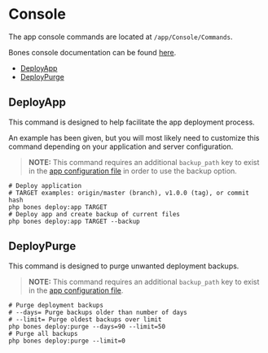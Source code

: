 # Console

The app console commands are located at `/app/Console/Commands`.

Bones console documentation can be found [here](https://github.com/bayfrontmedia/bones/blob/master/docs/usage/console.md).

- [DeployApp](#deployapp)
- [DeployPurge](#deploypurge)

## DeployApp

This command is designed to help facilitate the app deployment process.

An example has been given, but you will most likely need to customize this command
depending on your application and server configuration.

> **NOTE:** This command requires an additional `backup_path` key to exist in the [app configuration file](configuration.md#app)
in order to use the backup option.

```shell
# Deploy application
# TARGET examples: origin/master (branch), v1.0.0 (tag), or commit hash
php bones deploy:app TARGET
# Deploy app and create backup of current files
php bones deploy:app TARGET --backup
```

## DeployPurge

This command is designed to purge unwanted deployment backups.

> **NOTE:** This command requires an additional `backup_path` key to exist in the [app configuration file](configuration.md#app).

```shell
# Purge deployment backups
# --days= Purge backups older than number of days
# --limit= Purge oldest backups over limit
php bones deploy:purge --days=90 --limit=50
# Purge all backups
php bones deploy:purge --limit=0
```